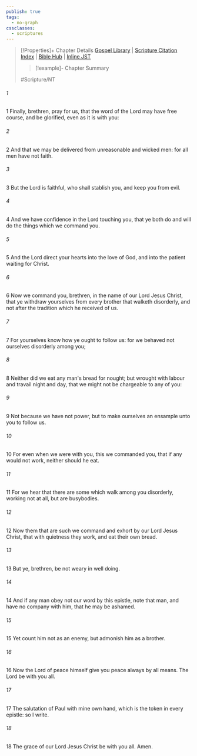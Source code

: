 ```yaml
---
publish: true
tags:
  - no-graph
cssclasses:
  - scriptures
---
```

>[!Properties]+ Chapter Details
>[Gospel Library](https://churchofjesuschrist.org/study/scriptures/nt/2-thes/3?lang=eng)    |    [Scripture Citation Index](https://scriptures.byu.edu/#09903::c09903)    |    [Bible Hub](https://biblehub.com/2_thessalonians/3.htm)    |    [Inline JST](https://scripturetoolbox.com/html/ic/2Thessalonians/3.html)
>>[!example]- Chapter Summary
>> 
> 
>
>#Scripture/NT
###### 1
1 Finally, brethren, pray for us, that the word of the Lord may have free course, and be glorified, even as it is with you:
###### 2
2 And that we may be delivered from unreasonable and wicked men: for all men have not faith.
###### 3
3 But the Lord is faithful, who shall stablish you, and keep you from evil.
###### 4
4 And we have confidence in the Lord touching you, that ye both do and will do the things which we command you.
###### 5
5 And the Lord direct your hearts into the love of God, and into the patient waiting for Christ.
###### 6
6 Now we command you, brethren, in the name of our Lord Jesus Christ, that ye withdraw yourselves from every brother that walketh disorderly, and not after the tradition which he received of us.
###### 7
7 For yourselves know how ye ought to follow us: for we behaved not ourselves disorderly among you;
###### 8
8 Neither did we eat any man's bread for nought; but wrought with labour and travail night and day, that we might not be chargeable to any of you:
###### 9
9 Not because we have not power, but to make ourselves an ensample unto you to follow us.
###### 10
10 For even when we were with you, this we commanded you, that if any would not work, neither should he eat.
###### 11
11 For we hear that there are some which walk among you disorderly, working not at all, but are busybodies.
###### 12
12 Now them that are such we command and exhort by our Lord Jesus Christ, that with quietness they work, and eat their own bread.
###### 13
13 But ye, brethren, be not weary in well doing.
###### 14
14 And if any man obey not our word by this epistle, note that man, and have no company with him, that he may be ashamed.
###### 15
15 Yet count him not as an enemy, but admonish him as a brother.
###### 16
16 Now the Lord of peace himself give you peace always by all means. The Lord be with you all.
###### 17
17 The salutation of Paul with mine own hand, which is the token in every epistle: so I write.
###### 18
18 The grace of our Lord Jesus Christ be with you all. Amen.
